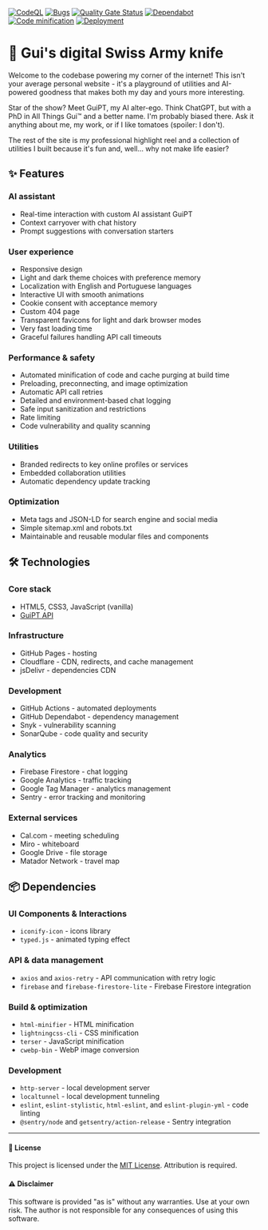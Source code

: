 [![CodeQL](https://github.com/guiruggiero/website/actions/workflows/github-code-scanning/codeql/badge.svg)](https://github.com/guiruggiero/website/actions/workflows/github-code-scanning/codeql)
[![Bugs](https://sonarcloud.io/api/project_badges/measure?project=guiruggiero_website&metric=bugs)](https://sonarcloud.io/summary/new_code?id=guiruggiero_website)
[![Quality Gate Status](https://sonarcloud.io/api/project_badges/measure?project=guiruggiero_website&metric=alert_status)](https://sonarcloud.io/summary/new_code?id=guiruggiero_website)
[![Dependabot](https://github.com/guiruggiero/website/actions/workflows/dependabot/dependabot-updates/badge.svg)](https://github.com/guiruggiero/website/actions/workflows/dependabot/dependabot-updates)
[![Code minification](https://github.com/guiruggiero/website/actions/workflows/minification.yml/badge.svg?branch=live)](https://github.com/guiruggiero/website/actions/workflows/minification.yml)
[![Deployment](https://github.com/guiruggiero/website/actions/workflows/pages/pages-build-deployment/badge.svg?branch=live-min)](https://github.com/guiruggiero/website/actions/workflows/pages/pages-build-deployment)

# 🚀 Gui's digital Swiss Army knife

Welcome to the codebase powering my corner of the internet! This isn't your average personal website - it's a playground of utilities and AI-powered goodness that makes both my day and yours more interesting.

Star of the show? Meet GuiPT, my AI alter-ego. Think ChatGPT, but with a PhD in All Things Gui™ and a better name. I'm probably biased there. Ask it anything about me, my work, or if I like tomatoes (spoiler: I don't).

The rest of the site is my professional highlight reel and a collection of utilities I built because it's fun and, well... why not make life easier?

## ✨ Features

### AI assistant
- Real-time interaction with custom AI assistant GuiPT
- Context carryover with chat history
- Prompt suggestions with conversation starters

### User experience
- Responsive design
- Light and dark theme choices with preference memory
- Localization with English and Portuguese languages
- Interactive UI with smooth animations
- Cookie consent with acceptance memory
- Custom 404 page
- Transparent favicons for light and dark browser modes
- Very fast loading time
- Graceful failures handling API call timeouts

### Performance & safety
- Automated minification of code and cache purging at build time
- Preloading, preconnecting, and image optimization
- Automatic API call retries
- Detailed and environment-based chat logging
- Safe input sanitization and restrictions
- Rate limiting
- Code vulnerability and quality scanning

### Utilities
- Branded redirects to key online profiles or services
- Embedded collaboration utilities
- Automatic dependency update tracking

### Optimization
- Meta tags and JSON-LD for search engine and social media
- Simple sitemap.xml and robots.txt
- Maintainable and reusable modular files and components

## 🛠️ Technologies

### Core stack
- HTML5, CSS3, JavaScript (vanilla)
- [GuiPT API](https://github.com/guiruggiero/guipt)

### Infrastructure
- GitHub Pages - hosting
- Cloudflare - CDN, redirects, and cache management
- jsDelivr - dependencies CDN

### Development
- GitHub Actions - automated deployments
- GitHub Dependabot - dependency management
- Snyk - vulnerability scanning
- SonarQube - code quality and security

### Analytics
- Firebase Firestore - chat logging
- Google Analytics - traffic tracking
- Google Tag Manager - analytics management
- Sentry - error tracking and monitoring

### External services
- Cal.com - meeting scheduling
- Miro - whiteboard
- Google Drive - file storage
- Matador Network - travel map

## 📦 Dependencies

### UI Components & Interactions
- `iconify-icon` - icons library
- `typed.js` - animated typing effect

### API & data management
- `axios` and `axios-retry` - API communication with retry logic
- `firebase` and `firebase-firestore-lite` - Firebase Firestore integration

### Build & optimization
- `html-minifier` - HTML minification
- `lightningcss-cli` - CSS minification
- `terser` - JavaScript minification
- `cwebp-bin` - WebP image conversion

### Development
- `http-server` - local development server
- `localtunnel` - local development tunneling
- `eslint`, `eslint-stylistic`, `html-eslint`, and `eslint-plugin-yml` - code linting
- `@sentry/node` and `getsentry/action-release` - Sentry integration

---

#### 📄 License
This project is licensed under the [MIT License](LICENSE). Attribution is required.

#### ⚠️ Disclaimer
This software is provided "as is" without any warranties. Use at your own risk. The author is not responsible for any consequences of using this software.
